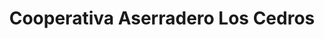 ---
title: "Cooperativa Aserradero Los Cedros"
url: /caracas/cooperativa-aserradero-los-cedros/
shop: comercio
---